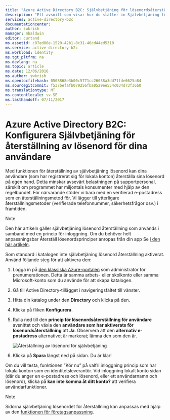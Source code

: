 ```yaml
---
title: "Azure Active Directory B2C: Självbetjäning för lösenordsåterställning | Microsoft Docs"
description: "Ett avsnitt som visar hur du ställer in Självbetjäning för återställning av lösenord för dina användare i Azure Active Directory B2C"
services: active-directory-b2c
documentationcenter: 
author: swkrish
manager: mbaldwin
editor: curtand
ms.assetid: c87ed86e-1520-42b1-8c31-46cd44ed5310
ms.service: active-directory-b2c
ms.workload: identity
ms.tgt_pltfrm: na
ms.devlang: na
ms.topic: article
ms.date: 12/06/2016
ms.author: swkrish
ms.openlocfilehash: 0508868e3b00c5771cc26038a3dd71fde6625a84
ms.sourcegitcommit: f537befafb079256fba0529ee554c034d73f36b0
ms.translationtype: MT
ms.contentlocale: sv-SE
ms.lasthandoff: 07/11/2017
---
```

# <a name="azure-active-directory-b2c-set-up-self-service-password-reset-for-your-consumers"></a>Azure Active Directory B2C: Konfigurera Självbetjäning för återställning av lösenord för dina användare
Med funktionen för återställning av självbetjäning lösenord kan dina användare (som har registrerat sig för lokala konton) återställa sina lösenord på egen hand. Detta minskar avsevärt belastningen på supportpersonal, särskilt om programmet har miljontals konsumenter med hjälp av den regelbundet. För närvarande stöder vi bara med en verifierad e-postadress som en återställningsmetod för. Vi lägger till ytterligare återställningsmetoder (verifierade telefonnummer, säkerhetsfrågor osv.) i framtiden.

> [!NOTE]
> Den här artikeln gäller självbetjäning lösenord återställning som används i samband med en princip för inloggning. Om du behöver helt anpassningsbar Återställ lösenordsprinciper anropas från din app Se [i den här artikeln](active-directory-b2c-reference-policies.md#create-a-password-reset-policy).
> 
> 

Som standard i katalogen inte självbetjäning lösenord återställning aktiverat. Använd följande steg för att aktivera den:

1. Logga in på [den klassiska Azure-portalen](https://manage.windowsazure.com/) som administratör för prenumerationen. Detta är samma arbets- eller skolkonto eller samma Microsoft-konto som du använde för att skapa katalogen.
2. Gå till Active Directory-tillägget i navigeringsfältet till vänster.
3. Hitta din katalog under den **Directory** och klicka på den.
4. Klicka på fliken **Konfigurera**.
5. Rulla ned till den **princip för lösenordsåterställning för användare** avsnittet och växla den **användare som har aktiverats för lösenordsåterställning** att **Ja**. Observera att den **alternativ e-postadress** alternativet är markerat; lämna den som den är.
   
    ![Återställning av lösenord för självbetjäning](./media/active-directory-b2c-reference-sspr/sspr.png)
6. Klicka på **Spara** längst ned på sidan. Du är klar!

Om du vill testa, funktionen ”Kör nu” på valfri inloggning princip som har lokala konton som en identitetsleverantör. Vid inloggning lokalt konto sidan (där du anger en e-postadress och lösenord, eller ett användarnamn och lösenord), klicka på **kan inte komma åt ditt konto?** att verifiera användarfunktioner.

> [!NOTE]
> Sidorna självbetjäning lösenordet för återställning kan anpassas med hjälp av den [funktionen för företagsanpassning](../active-directory/active-directory-add-company-branding.md).
> 
> 

